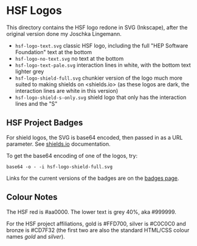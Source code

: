 # HSF Logos

This directory contains the HSF logo redone in SVG (Inkscape), after the original
version done my Joschka Lingemann.

- `hsf-logo-text.svg` classic HSF logo, including the full "HEP Software
  Foundation" text at the bottom
- `hsf-logo-no-text.svg` no text at the bottom
- `hsf-logo-text-pale.svg` interaction lines in white, with the bottom text
  lighter grey
- `hsf-logo-shield-full.svg` chunkier version of the logo much more suited to
  making shields on <shields.io> (as these logos are dark, the interaction lines
  are white in this version)
- `hsf-logo-shield-s-only.svg` shield logo that only has the interaction lines
  and the "S"

## HSF Project Badges

For shield logos, the SVG is base64 encoded, then passed in as a URL parameter.
See [shields.io](https://shields.io/docs/logos) documentation.

To get the base64 encoding of one of the logos, try:

```shell
base64 -o - -i hsf-logo-shield-full.svg
```

Links for the current versions of the badges are on the [badges page](https://hepsoftwarefoundation.org/projects/badges.html).

## Colour Notes

The HSF red is #aa0000. The lower text is grey 40%, aka #999999.

For the HSF project affiliations, gold is #FFD700, silver is #C0C0C0 and bronze is #CD7F32 (the first two are also the standard HTML/CSS colour names *gold* and *silver*).
